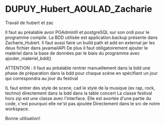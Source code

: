 # DUPUY_Hubert_AOULAD_Zacharie
Travail de hubert et zac

Il faut au préalable avoir PGAdminIII et postgreSQL sur son ordi pour le programme compile.
La BDD utilisée est application.backup présente dans Zacharie_Hubert.
Il faut aussi faire un build path et add en external jar les deux fichier dans javamailAPI
De plus il faut obligatoirement ajouter le matériel dans la base de données par le biais du programme avec ajouter_materiel_bdd()



ATTENTION : Il faut au préalable rentrer manuellement dans la bdd une phase de préparation dans la bdd pour chaque scène en spécifiant un jour qui correspondra au jour du festival 



IL faut entrer des style de scene, cad le style de la musique (ex rap, rock, techno) directement dans la bdd dans la table concert
La classe festival hors zip est une classe avec l'interface. Elle est avortée d'une partie du code, c'est pourquoi elle ne'st pas ajoutée
Directement dans le src de notre workspace.



Bonne utilisation!

